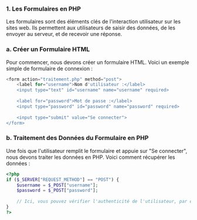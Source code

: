 ### **1. Les Formulaires en PHP**

Les formulaires sont des éléments clés de l'interaction utilisateur sur les sites web. Ils permettent aux utilisateurs de saisir des données, de les envoyer au serveur, et de recevoir une réponse.

### a. Créer un Formulaire HTML

Pour commencer, nous devons créer un formulaire HTML. Voici un exemple simple de formulaire de connexion :

```php
<form action="traitement.php" method="post">
    <label for="username">Nom d'utilisateur :</label>
    <input type="text" id="username" name="username" required>
    
    <label for="password">Mot de passe :</label>
    <input type="password" id="password" name="password" required>
    
    <input type="submit" value="Se connecter">
</form>
```

### b. Traitement des Données du Formulaire en PHP

Une fois que l'utilisateur remplit le formulaire et appuie sur "Se connecter", nous devons traiter les données en PHP. Voici comment récupérer les données :

```php
<?php
if ($_SERVER["REQUEST_METHOD"] == "POST") {
    $username = $_POST["username"];
    $password = $_POST["password"];
    
    // Ici, vous pouvez vérifier l'authenticité de l'utilisateur, par exemple, en comparant les informations avec une base de données.
}
?>